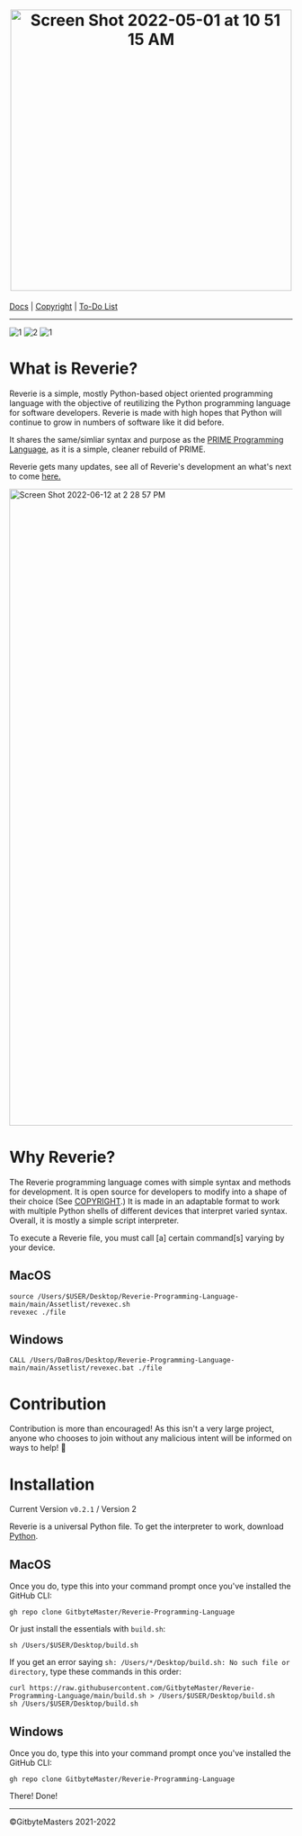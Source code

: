 <h1 align="center"><img width="500" alt="Screen Shot 2022-05-01 at 10 51 15 AM" src="https://user-images.githubusercontent.com/76265961/166151336-99366644-1f44-4b43-a421-113ffde94af6.png">
</h1>

[Docs](https://tinyurl.com/2p8wjwfe) | [Copyright](https://github.com/GitbyteMaster/Reverie-Programming-Language/blob/main/LICENSE.md) | [To-Do List](https://github.com/GitbyteMaster/Reverie-Programming-Language/blob/main/TODO.md)

---

![1](https://img.shields.io/badge/MacOS-Ready-brightgreen) ![2](https://img.shields.io/badge/Windows-Ready-brightgreen) ![1](https://img.shields.io/badge/Linux-Mostly-green)

# What is Reverie?
Reverie is a simple, mostly Python-based object oriented programming language with the objective of reutilizing the Python programming language for software developers. Reverie is made with high hopes that Python will continue to grow in numbers of software like it did before.

It shares the same/simliar syntax and purpose as the [PRIME Programming Language](https://github.com/GitbyteMaster/PRIME-Lang), as it is a simple, cleaner rebuild of PRIME.

Reverie gets many updates, see all of Reverie's development an what's next to come [here.](https://github.com/GitbyteMaster/Reverie-Programming-Language/blob/main/TODO.md)

<img width="1132" alt="Screen Shot 2022-06-12 at 2 28 57 PM" src="https://user-images.githubusercontent.com/76265961/173247942-e3521cf6-0ef4-4a2c-9ac4-5fb81ce69f0b.png">


# Why Reverie?
The Reverie programming language comes with simple syntax and methods for development. It is open source for developers to modify into a shape of their choice (See [COPYRIGHT](https://github.com/GitbyteMaster/Reverie-Programming-Language/blob/main/COPYRIGHT.md).) It is made in an adaptable format to work with multiple Python shells of different devices that interpret varied syntax. Overall, it is mostly a simple script interpreter.

To execute a Reverie file, you must call [a] certain command[s] varying by your device.
## MacOS
```shell
source /Users/$USER/Desktop/Reverie-Programming-Language-main/main/Assetlist/revexec.sh
revexec ./file
```
## Windows
```batch
CALL /Users/DaBros/Desktop/Reverie-Programming-Language-main/main/Assetlist/revexec.bat ./file
```
# Contribution
Contribution is more than encouraged! As this isn't a very large project, anyone who chooses to join without any malicious intent will be informed on ways to help! 🤩
# Installation
Current Version `v0.2.1` / Version 2

Reverie is a universal Python file. To get the interpreter to work, download [Python](https://www.python.org/downloads/).
## MacOS
Once you do, type this into your command prompt once you've installed the GitHub CLI:
```shell
gh repo clone GitbyteMaster/Reverie-Programming-Language
```
Or just install the essentials with `build.sh`:
```shell
sh /Users/$USER/Desktop/build.sh  
```
If you get an error saying `sh: /Users/*/Desktop/build.sh: No such file or directory`, type these commands in this order:
```shell
curl https://raw.githubusercontent.com/GitbyteMaster/Reverie-Programming-Language/main/build.sh > /Users/$USER/Desktop/build.sh
sh /Users/$USER/Desktop/build.sh
```
## Windows
Once you do, type this into your command prompt once you've installed the GitHub CLI:
```batch
gh repo clone GitbyteMaster/Reverie-Programming-Language
```
There! Done!

---
©GitbyteMasters 2021-2022
